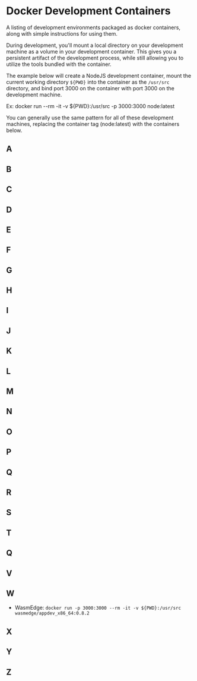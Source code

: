 # Docker Development Containers
A listing of development environments packaged as docker containers, along with simple instructions for using them.

During development, you'll mount a local directory on your development machine as a volume in your development container.  This gives you a persistent artifact of the development process, while still allowing you to utilize the tools bundled with the container.

The example below will create a NodeJS development container, mount the current working directory `${PWD}` into the container as the `/usr/src` directory, and bind port 3000 on the container with port 3000 on the development machine.

Ex: docker run --rm -it -v ${PWD}:/usr/src -p 3000:3000 node:latest 

You can generally use the same pattern for all of these development machines, replacing the container tag (node:latest) with the containers below.

## A

## B

## C

## D

## E

## F

## G

## H

## I

## J

## K

## L

## M

## N

## O

## P

## Q

## R

## S

## T

## Q

## V

## W

* WasmEdge: `docker run -p 3000:3000 --rm -it -v ${PWD}:/usr/src wasmedge/appdev_x86_64:0.8.2`

## X

## Y

## Z

